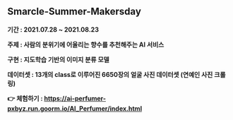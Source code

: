 ## Smarcle-Summer-Makersday

**기간 : 2021.07.28 ~ 2021.08.23**

**주제 : 사람의 분위기에 어울리는 향수를 추천해주는 AI 서비스**

**구현 : 지도학습 기반의 이미지 분류 모델**

**데이터셋 : 13개의 class로 이루어진 6650장의 얼굴 사진 데이터셋 (연예인 사진 크롤링)**

**👉 체험하기 : https://ai-perfumer-pxbyz.run.goorm.io/AI_Perfumer/index.html**
